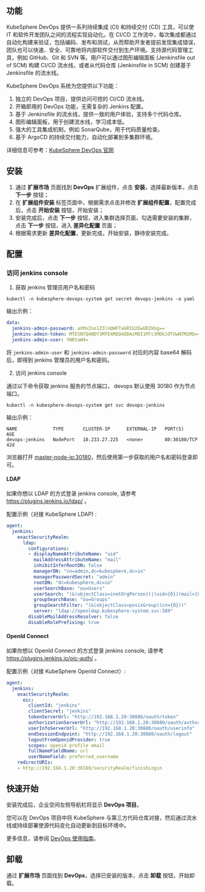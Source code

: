 ## 功能

KubeSphere DevOps 提供一系列持续集成 (CI) 和持续交付 (CD) 工具，可以使 IT 和软件开发团队之间的流程实现自动化。在 CI/CD 工作流中，每次集成都通过自动化构建来验证，包括编码、发布和测试，从而帮助开发者提前发现集成错误，团队也可以快速、安全、可靠地将内部软件交付到生产环境。支持源代码管理工具，例如 GitHub、Git 和 SVN 等。用户可以通过图形编辑面板 (Jenkinsfile out of SCM) 构建 CI/CD 流水线，或者从代码仓库 (Jenkinsfile in SCM) 创建基于 Jenkinsfile 的流水线。

KubeSphere DevOps 系统为您提供以下功能：

1. 独立的 DevOps 项目，提供访问可控的 CI/CD 流水线。
2. 开箱即用的 DevOps 功能，无需复杂的 Jenkins 配置。
3. 基于 Jenkinsfile 的流水线，提供一致的用户体验，支持多个代码仓库。
4. 图形编辑面板，用于创建流水线，学习成本低。
5. 强大的工具集成机制，例如 SonarQube，用于代码质量检查。
6. 基于 ArgoCD 的持续交付能力，自动化部署到多集群环境。

详细信息可参考：[KubeSphere DevOps 官网](https://www.kubesphere.io/devops/)

## 安装

1. 通过 **扩展市场** 页面找到 **DevOps** 扩展组件，点击 **安装**，选择最新版本，点击 **下一步** 按钮；
2. 在 **扩展组件安装** 标签页面中，根据需求点击并修改 **扩展组件配置**，配置完成后，点击 **开始安装** 按钮，开始安装；
3. 安装完成后，点击 **下一步** 按钮，进入集群选择页面，勾选需要安装的集群，点击 **下一步** 按钮，进入 **差异化配置** 页面；
4. 根据需求更新 **差异化配置**，更新完成，开始安装，静待安装完成。

## 配置

### 访问 jenkins console
1. 获取 jenkins 管理员用户名和密码
```shell
kubectl -n kubesphere-devops-system get secret devops-jenkins -o yaml
```

输出示例：
```yaml
data:
  jenkins-admin-password: aXMxZno1Z3lnQWFTaGRIU2EwUDZkbg==
  jenkins-admin-token: MTE5NTQ4NDY3MTE4MDQ4ODAzMDI1MTc3MDk1OTUwNTM2MQ==
  jenkins-admin-user: YWRtaW4=
```

将 `jenkins-admin-user` 和 `jenkins-admin-password` 对应的内容 base64 解码后，即得到 jenkins 管理员的用户名和密码。

2. 访问 jenkins console 

通过以下命令获取 jenkins 服务的节点端口， devops 默认使用 30180 作为节点端口。
```shell
kubectl -n kubesphere-devops-system get svc devops-jenkins
```

输出示例：
```
NAME             TYPE       CLUSTER-IP      EXTERNAL-IP   PORT(S)        AGE
devops-jenkins   NodePort   10.233.27.225   <none>        80:30180/TCP   42d
```

浏览器打开 <master-node-ip:30180>，然后使用第一步获取的用户名和密码登录即可。

#### LDAP
如果你想以 LDAP 的方式登录 jenkins console, 请参考 https://plugins.jenkins.io/ldap/ 。

配置示例（对接 KubeSphere LDAP) : 
```yaml
agent:
  jenkins:
    exactSecurityRealm:
      ldap:
        configurations:
        - displayNameAttributeName: "uid"
          mailAddressAttributeName: "mail"
          inhibitInferRootDN: false
          managerDN: "cn=admin,dc=kubesphere,dc=io"
          managerPasswordSecret: "admin"
          rootDN: "dc=kubesphere,dc=io"
          userSearchBase: "ou=Users"
          userSearch: "(&(objectClass=inetOrgPerson)(|(uid={0})(mail={0})))"
          groupSearchBase: "ou=Groups"
          groupSearchFilter: "(&(objectClass=posixGroup)(cn={0}))"
          server: "ldap://openldap.kubesphere-system.svc:389"
        disableMailAddressResolver: false
        disableRolePrefixing: true
```

#### OpenId Connect
如果你想以 OpenId Connect 的方式登录 jenkins console, 请参考 https://plugins.jenkins.io/oic-auth/ 。

配置示例（对接 KubeSphere OpenId Connect）:
```yaml
agent:
  jenkins:
    exactSecurityRealm:
      oic:
        clientId: "jenkins"
        clientSecret: "jenkins"
        tokenServerUrl: "http://192.168.1.20:30880/oauth/token"
        authorizationServerUrl: "http://192.168.1.20:30880/oauth/authorize"
        userInfoServerUrl: "http://192.168.1.20:30880/oauth/userinfo"
        endSessionEndpoint: "http://192.168.1.20:30880/oauth/logout"
        logoutFromOpenidProvider: true
        scopes: openid profile email
        fullNameFieldName: url
        userNameField: preferred_username
    redirectURIs:
    - http://192.168.1.20:30180/securityRealm/finishLogin
```

## 快速开始

安装完成后，企业空间左侧导航栏将显⽰ **DevOps 项⽬**。

您可以在 DevOps 项目中将 KubeSphere 与第三方代码仓库对接，然后通过流水线或持续部署使源代码变化自动更新到目标环境中。

更多信息，请参阅 [DevOps 使用指南](https://docs.kubesphere.com.cn/v4.1.1/11-use-extensions/01-devops/)。

## 卸载

通过 **扩展市场** 页面找到 **DevOps**，选择已安装的版本，点击 **卸载** 按钮，开始卸载。
